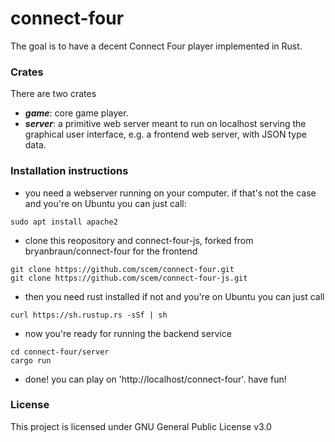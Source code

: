 # connect-four
The goal is to have a decent Connect Four player implemented in Rust.

### Crates
There are two crates

- ***game***: core game player.
- ***server***: a primitive web server meant to run on localhost serving the graphical user interface,
 e.g. a frontend web server, with JSON type data.

### Installation instructions
* you need a webserver running on your computer.
if that's not the case and you're on Ubuntu you can just call:

```
sudo apt install apache2
```

* clone this reopository and connect-four-js, forked from bryanbraun/connect-four for the frontend

```
git clone https://github.com/scem/connect-four.git
git clone https://github.com/scem/connect-four-js.git
```

* then you need rust installed
if not and you're on Ubuntu you can just call

```
curl https://sh.rustup.rs -sSf | sh
```

* now you're ready for running the backend service

```
cd connect-four/server
cargo run
```

* done! you can play on 'http://localhost/connect-four'.
have fun!

### License
This project is licensed under GNU General Public License v3.0
